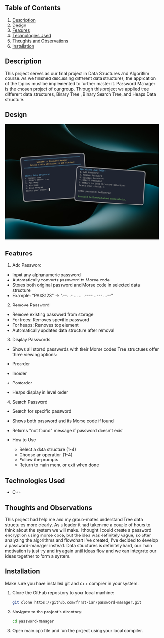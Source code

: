 ## Table of Contents

1. [Description](#description)
1. [Design](#design)
1. [Features](#features)
1. [Technologies Used](#technologies-used)
1. [Thoughts and Observations](#thoughts-and-observations)
1. [Installation](#installation)

## Description

This project serves as our final project in Data Structures and Algorithm course. As we finished discussing different data structures, the  application of the topics must be implemented to further master it. Password Manager is the chosen project of our group. Through this project we applied tree different data structures, Binary Tree , Binary Search Tree, and Heaps Data structure.

## Design

<div align='center'>
<img src='./assets/shots.png' alt='Screenshot of desktop design'>
</div>

## Features

1. Add Password

- Input any alphanumeric password
- Automatically converts password to Morse code
- Stores both original password and Morse code in selected data structure
- Example: "PASS123" → ".--. .- ... ... .---- ..--- ...--"

2. Remove Password

- Remove existing password from storage
- For trees: Removes specific password
- For heaps: Removes top element
- Automatically updates data structure after removal

3. Display Passwords

- Shows all stored passwords with their Morse codes
Tree structures offer three viewing options:

- Preorder
- Inorder
- Postorder


- Heaps display in level order

4. Search Password

- Search for specific password
- Shows both password and its Morse code if found
- Returns "not found" message if password doesn't exist

- How to Use

  - Select a data structure (1-4)
  - Choose an operation (1-4)
  - Follow the prompts
  - Return to main menu or exit when done

## Technologies Used

- C++

## Thoughts and Observations

This project had help me and my group-mates understand Tree data structures more clearly. As a leader it had taken me a couple of hours to think about the system we will make. I thought I could create a password encryption using morse code, but the idea was definitely vague, so after analyzing the algorithms and flowchart I've created, I've decided to develop a password-manager instead. Data structures is definitely hard, our main motivation is just try and try again until ideas flow and we can integrate our ideas together to form a system.

## Installation

Make sure you have installed git and c++ compiler in your system.

1. Clone the GitHub repository to your local machine:

   ```bash
   git clone https://github.com/frrst-ian/password-manager.git
   ```

2. Navigate to the project's directory:

   ```bash
   cd password-manager
   ```

3. Open main.cpp file and run the project using your local compiler. 